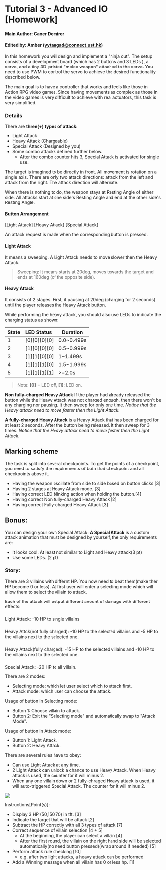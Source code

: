 # Tutorial 3 - Advanced IO [Homework]

#### Main Author: Caner Demirer

#### Edited by: Amber (yytangad@connect.ust.hk)

In this homework you will design and implement a "ninja cut". The setup consists of a development board (which has 2 buttons and 3 LEDs ), a servo, and a tiny 3D-printed "melee weapon" attached to the servo. You need to use PWM to control the servo to achieve the desired functionality described below. 

The main goal is to have a controller that works and feels like those in Action RPG video games. Since having movements as complex as those in the video games is very difficult to achieve with real actuators, this task is very simplified. 

### Details

There are **three(+) types of attack**: 
 - Light Attack
 - Heavy Attack (Chargeable)
 - Special Attack (Designed by you)
 - Some combo attacks defined further below. 
     - After the combo counter hits 3, Special Attack is activated for single use.

The target is imagined to be directly in front. All movement is rotation on a single axis. There are only two attack directions: attack from the left and attack from the right. The attack direction will alternate. 

When there is nothing to do, the weapon stays at Resting Angle of either side. All attacks start at one side's Resting Angle and end at the other side's Resting Angle.


#### Button Arrangement
[Light Attack] [Heavy Attack] [Special Attack]

An attack request is made when the corresponding button is pressed.

#### Light Attack
It means a sweeping. A Light Attack needs to move slower then the Heavy Attack.

> Sweeping: It means starts at 20deg, moves towards the target and ends at 160deg (of the opposite side).

#### Heavy Attack
It consists of 2 stages. First, it pausing at 20deg (charging for 2 seconds) until the player releases the Heavy Attack button.

While performing the heavy attack, you should also use LEDs to indicate the charging status as shown:



| State | LED Status | Duration |
| ----- |:---------- | -------- |
| 1     | [0][0][0][0]  | 0.0~0.499s     |
| 2     | [1][0][0][0]  | 0.5~0.999s     |
| 3     | [1][1][0][0]  | 1~1.499s     |
| 4     | [1][1][1][0]  | 1.5~1.999s     |
| 5     | [1][1][1][1]  | >=2.0s     |

> Note: **[0]** = LED off, **[1]**: LED on.

**Non fully-charged Heavy Attack**
If the player had already released the button while the Heavy Attack was not charged enough, then there won't be any charging nor pausing. It then sweep for only one time. *Notice that the Heavy attack need to move faster then the Light Attack.*

**A fully-charged Heavy Attack** is a Heavy Attack that has been charged for at least 2 seconds. After the button being released. It then sweep for 3 times. *Notice that the Heavy attack need to move faster then the Light Attack.*

## Marking scheme
The task is split into several checkpoints. To get the points of a checkpoint, you need to satisfy the requirements of both that checkpoint and all checkpoints above it. 

*  Having the weapon oscillate from side to side based on button clicks [3]
*  Having 2 stages at Heavy Attack mode. [3]
*  Having correct LED blinking action when holding the button.[4] 
*  Having correct Non fully-charged Heavy Attack [2]
*  Having correct Fully-charged Heavy Attack [3]



## Bonus:
You can design your own Special Attack:
**A Special Attack** is a custom attack animation that must be designed by yourself, the only requirements are:
- It looks cool. At least not similar to Light and Heavy attack(3 pt)
- Use some LEDs. (2 pt)



### Story:
There are 3 villains with differnt HP. You now need to beat them(make ther HP become 0 or less). At first user will enter a selecting mode which will allow them to select the villain to attack.

Each of the attack will output different anount of damage with different effects:
###
Light Attack: -10 HP to single villains
###
Heavy Attck(not fully charged): -10 HP to the selected villains and -5 HP to the villains next to the selected one.
###
Heavy Attack(fully charged): -15 HP to the selected villains and -10 HP to the villains next to the selected one.
###
Special Attack: -20 HP to all villain.

There are 2 modes:
- Selecting mode: which let user select which to attack first.
- Attack mode: which user can choose the attack.

Usage of button in Selecting mode:
- Button 1: Choose villain to attack.
- Button 2: Exit the "Selecting mode" and automatically swap to "Attack Mode".

Usage of button in Attack mode:
- Button 1: Light Attack.
- Button 2: Heavy Attack.

There are several rules have to obey:
- Can use Light Attack at any time.
- 2 Light Attack can unlock a chance to use Heavy Attack. When Heavy attack is used, the counter for it will minus 2.
- When any one villain down or 2 fully-chraged Heavy attack is used, it will auto-triggered Special Attack. The counter for it will minus 2.

![](https://i.imgur.com/gxacDJd.jpg)

Instructions[Point(s)]:
- Display 3 HP (50,150,70) in tft. [3]
- Indicate the target that will be attack [2]
- Subtract the HP correctly with all 3 types of attack [7]
- Correct sequence of villain selection [4 + 5]
  - At the beginning, the player can select a villain [4]
  - After the first round, the villain on the right hand side will be selected automatically(no need button pressed)(wrap around if needed) [5]
- Perform attack rule checking [10]
  - e.g. after two light attacks, a heavy attack can be performed
- Add a Winning message when all villain has 0 or less hp. [1]


